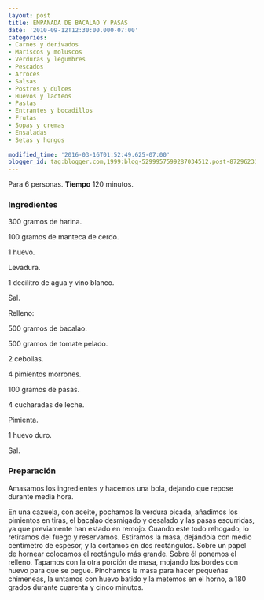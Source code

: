 ```yaml
---
layout: post
title: EMPANADA DE BACALAO Y PASAS
date: '2010-09-12T12:30:00.000-07:00'
categories:
- Carnes y derivados
- Mariscos y moluscos
- Verduras y legumbres
- Pescados
- Arroces
- Salsas
- Postres y dulces
- Huevos y lacteos
- Pastas
- Entrantes y bocadillos
- Frutas
- Sopas y cremas
- Ensaladas
- Setas y hongos
 
modified_time: '2016-03-16T01:52:49.625-07:00'
blogger_id: tag:blogger.com,1999:blog-5299957599287034512.post-8729623140128774946
---
```


Para 6 personas.
<b>Tiempo</b> 120 minutos.

<h3>Ingredientes</h3>

300 gramos de harina.

100 gramos de manteca de cerdo.

1 huevo.

Levadura.

1 decilitro de agua y vino blanco.

Sal.

Relleno:

500 gramos de bacalao.

500 gramos de tomate pelado.

2 cebollas.

4 pimientos morrones.

100 gramos de pasas.

4 cucharadas de leche.

Pimienta.

1 huevo duro.

Sal.

<h3>Preparación</h3>

Amasamos los ingredientes y hacemos una bola, dejando que repose durante media hora.

En una cazuela, con aceite, pochamos la verdura picada, añadimos los pimientos en tiras, el bacalao desmigado y desalado y las pasas escurridas, ya que previamente han estado en remojo. Cuando este todo rehogado, lo retiramos del fuego y reservamos. Estiramos la masa, dejándola con medio centímetro de espesor, y la cortamos en dos rectángulos. Sobre un papel de hornear colocamos el rectángulo más grande. Sobre él ponemos el relleno. Tapamos con la otra porción de masa, mojando los bordes con huevo para que se pegue. Pinchamos la masa para hacer pequeñas chimeneas, la untamos con huevo batido y la metemos en el horno, a 180 grados durante cuarenta y cinco minutos.

